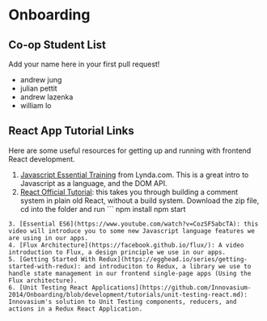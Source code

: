 # Onboarding

## Co-op Student List
Add your name here in your first pull request!
- andrew jung
- julian pettit
- andrew lazenka
- william lo

## React App Tutorial Links

Here are some useful resources for getting up and running with frontend React development.

1. [Javascript Essential Training](https://www.lynda.com/JavaScript-tutorials/JavaScript-Essential-Training/81266-2.html?srchtrk=index:1%0Alinktypeid:2%0Aq:javascript%2Bessential%2Btraining%0Apage:1%0As:relevance%0Asa:true%0Aproducttypeid:2) from Lynda.com. This is a great intro to Javascript as a language, and the DOM API.
2. [React Official Tutorial](http://facebook.github.io/react/docs/tutorial.html): this takes you through building a comment system in plain old React, without a build system. Download the zip file, cd into the folder and run ```
npm install
npm start
``` and open [localhost:3000](localhost:3000) to run the app. Try your best to type out the code yourself instead of just copy-pasting it.
3. [Essential ES6](https://www.youtube.com/watch?v=CozSF5abcTA): this video will introduce you to some new Javascript language features we are using in our apps.
4. [Flux Architecture](https://facebook.github.io/flux/): A video introduction to Flux, a design principle we use in our apps.
5. [Getting Started With Redux](https://egghead.io/series/getting-started-with-redux): and introduciton to Redux, a library we use to handle state management in our frontend single-page apps (Using the Flux architecture).
6. [Unit Testing React Applications](https://github.com/Innovasium-2014/Onboarding/blob/development/tutorials/unit-testing-react.md): Innovasium's solution to Unit Testing components, reducers, and actions in a Redux React Application.
